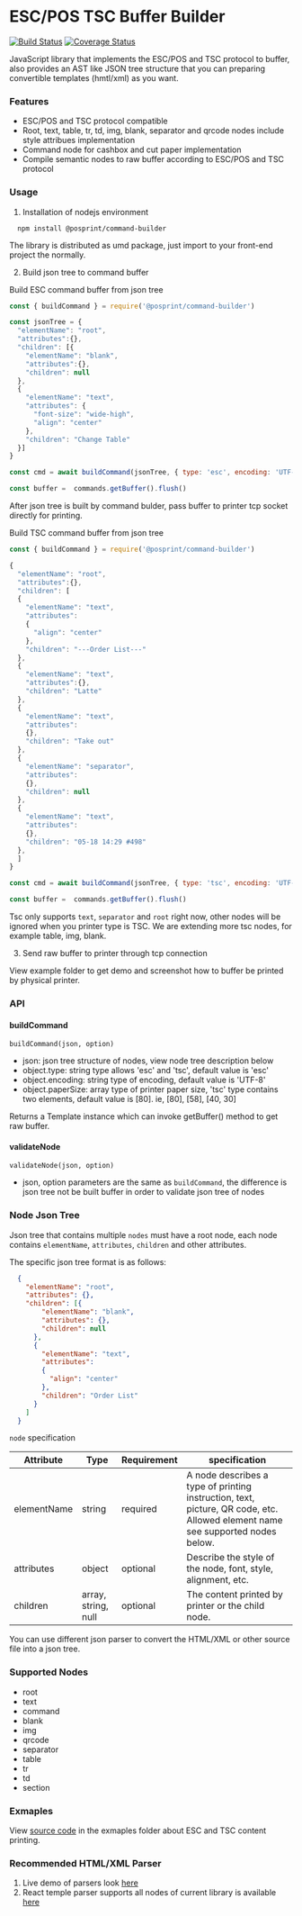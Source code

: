 # ESC/POS TSC Buffer Builder

[![Build Status](https://travis-ci.com/sloth-dance/command-builder.svg?token=JN5h9RsNpqeiEDk9f2rW&branch=master)](https://travis-ci.com/sloth-dance/command-builder) [![Coverage Status](https://coveralls.io/repos/github/sloth-dance/command-builder/badge.svg?branch=master)](https://coveralls.io/github/sloth-dance/command-builder?branch=master)

JavaScript library that implements the ESC/POS and TSC protocol to buffer, also provides an AST like JSON tree structure that you can preparing convertible templates (hmtl/xml) as you want.

### Features
  * ESC/POS and TSC protocol compatible
  * Root, text, table, tr, td, img, blank, separator and qrcode nodes include style attribues implementation
  * Command node for cashbox and cut paper implementation
  * Compile semantic nodes to raw buffer according to ESC/POS and TSC protocol

### Usage

1. Installation of nodejs environment

```
  npm install @posprint/command-builder
```

The library is distributed as umd package, just import to your front-end project the normally.

2. Build json tree to command buffer

Build ESC command buffer from json tree

```javascript
const { buildCommand } = require('@posprint/command-builder')

const jsonTree = {
  "elementName": "root",
  "attributes":{},
  "children": [{
    "elementName": "blank",
    "attributes":{},
    "children": null
  },
  {
    "elementName": "text",
    "attributes": {
      "font-size": "wide-high",
      "align": "center"
    },
    "children": "Change Table"
  }]
}

const cmd = await buildCommand(jsonTree, { type: 'esc', encoding: 'UTF-8', paperSize: [80]})

const buffer =  commands.getBuffer().flush() 

```
After json tree is built by command bulder, pass buffer to printer tcp socket directly for printing.


Build TSC command buffer from json tree

```javascript
const { buildCommand } = require('@posprint/command-builder')

{
  "elementName": "root",
  "attributes":{},
  "children": [
  {
    "elementName": "text",
    "attributes":
    {
      "align": "center"
    },
    "children": "---Order List---"
  },
  {
    "elementName": "text",
    "attributes":{},
    "children": "Latte"
  },
  {
    "elementName": "text",
    "attributes":
    {},
    "children": "Take out"
  },
  {
    "elementName": "separator",
    "attributes":
    {},
    "children": null
  },
  {
    "elementName": "text",
    "attributes":
    {},
    "children": "05-18 14:29 #498"
  },
  ]
}

const cmd = await buildCommand(jsonTree, { type: 'tsc', encoding: 'UTF-8', paperSize: [40, 30]})

const buffer =  commands.getBuffer().flush()

```

Tsc only supports `text`, `separator` and `root` right now, other nodes will be ignored when you printer type is TSC. We are extending more tsc nodes, for example table, img, blank.

3. Send raw buffer to printer through tcp connection

View example folder to get demo and screenshot how to buffer be printed by physical printer.


###  API

#### buildCommand

```
buildCommand(json, option)
```

* json: json tree structure of nodes, view node tree description below
* object.type: string type allows 'esc' and 'tsc', default value is 'esc'
* object.encoding: string type of encoding, default value is 'UTF-8'
* object.paperSize: array type of printer paper size, 'tsc' type contains two elements, default value is [80]. ie, [80], [58], [40, 30]

Returns a Template instance which can invoke getBuffer() method to get raw buffer.

#### validateNode

```
validateNode(json, option)
```

* json, option parameters are the same as `buildCommand`, the difference is json tree not be built buffer in order to validate json tree of nodes

### Node Json Tree

Json tree that contains multiple `nodes` must have a root node, each node contains `elementName`, `attributes`, `children` and other attributes.

The specific json tree format is as follows:

```json
  {
    "elementName": "root",
    "attributes": {},
    "children": [{
        "elementName": "blank",
        "attributes": {},
        "children": null
      },
      {
        "elementName": "text",
        "attributes":
        {
          "align": "center"
        },
        "children": "Order List"
      }
    ]
  }
```

`node` specification

| Attribute | Type | Requirement | specification |
|-----|----|---|----|
|  elementName |  string  | required | A node describes a type of printing instruction, text, picture, QR code, etc. Allowed element name see supported nodes below. |
|  attributes |  object  |  optional | Describe the style of the node, font, style, alignment, etc. |
|  children |  array, string, null  | optional  | The content printed by printer or the child node. |

You can use different json parser to convert the HTML/XML or other source file into a json tree.

### Supported Nodes

* root
* text
* command
* blank
* img
* qrcode
* separator
* table
* tr
* td
* section

### Exmaples

View [source code](https://github.com/sloth-dance/command-builder/tree/master/examples) in the exmaples folder about ESC and TSC content printing.

### Recommended HTML/XML Parser
1. Live demo of parsers look [here](https://astexplorer.net/#/2AmVrGuGVJ)
2. React temple parser supports all nodes of current library is available [here](https://github.com/sloth-dance/template)
